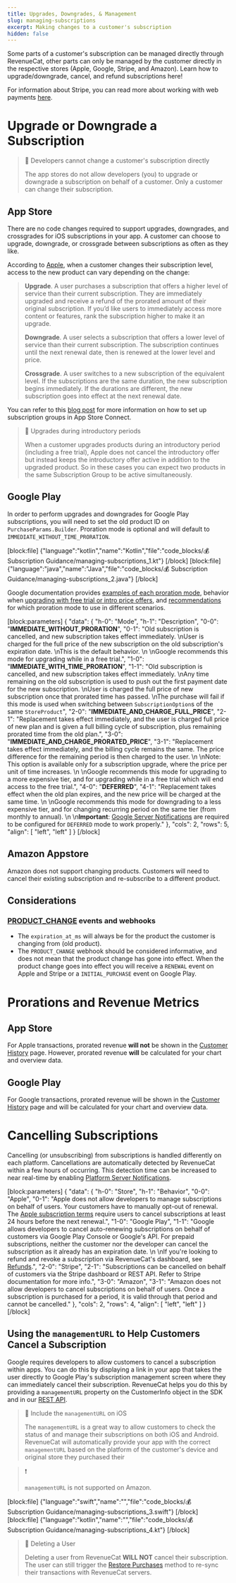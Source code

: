 ```yaml
---
title: Upgrades, Downgrades, & Management
slug: managing-subscriptions
excerpt: Making changes to a customer's subscription
hidden: false
---
```

Some parts of a customer's subscription can be managed directly through RevenueCat, other parts can only be managed by the customer directly in the respective stores (Apple, Google, Stripe, and Amazon). Learn how to upgrade/downgrade, cancel, and refund subscriptions here! 

For information about Stripe, you can read more about working with web payments [here](doc:stripe#working-with-web-payments).

# Upgrade or Downgrade a Subscription

> 📘 Developers cannot change a customer's subscription directly
> 
> The app stores do not allow developers (you) to upgrade or downgrade a subscription on behalf of a customer. Only a customer can change their subscription.

## App Store

There are no code changes required to support upgrades, downgrades, and crossgrades for iOS subscriptions in your app. A customer can choose to upgrade, downgrade, or crossgrade between subscriptions as often as they like. 

According to [Apple](https://developer.apple.com/app-store/subscriptions#ranking), when a customer changes their subscription level, access to the new product can vary depending on the change:

> **Upgrade**. A user purchases a subscription that offers a higher level of service than their current subscription. They are immediately upgraded and receive a refund of the prorated amount of their original subscription. If you’d like users to immediately access more content or features, rank the subscription higher to make it an upgrade.
>
> **Downgrade**. A user selects a subscription that offers a lower level of service than their current subscription. The subscription continues until the next renewal date, then is renewed at the lower level and price.
>
> **Crossgrade**. A user switches to a new subscription of the equivalent level. If the subscriptions are the same duration, the new subscription begins immediately. If the durations are different, the new subscription goes into effect at the next renewal date.

You can refer to this [blog post](https://www.revenuecat.com/blog/ios-subscription-groups-explained) for more information on how to set up subscription groups in App Store Connect.

> 📘 Upgrades during introductory periods
> 
> When a customer upgrades products during an introductory period (including a free trial), Apple does not cancel the introductory offer but instead keeps the introductory offer active in addition to the upgraded product. So in these cases you can expect two products in the same Subscription Group to be active simultaneously.

## Google Play

In order to perform upgrades and downgrades for Google Play subscriptions, you will need to set the old product ID on `PurchaseParams.Builder`. Proration mode is optional and will default to `IMMEDIATE_WITHOUT_TIME_PRORATION`.

[block:file]
{"language":"kotlin","name":"Kotlin","file":"code_blocks/💰 Subscription Guidance/managing-subscriptions_1.kt"}
[/block]
[block:file]
{"language":"java","name":"Java","file":"code_blocks/💰 Subscription Guidance/managing-subscriptions_2.java"}
[/block]

Google documentation provides [examples of each proration mode](https://developer.android.com/google/play/billing/subscriptions#proration), behavior when [upgrading with free trial or intro price offers](https://developer.android.com/google/play/billing/subscriptions#upgrade-free-trial), and [recommendations](https://developer.android.com/google/play/billing/subscriptions#proration-recommendations) for which proration mode to use in different scenarios.

[block:parameters]
{
  "data": {
    "h-0": "Mode",
    "h-1": "Description",
    "0-0": "**IMMEDIATE_WITHOUT_PRORATION**",
    "0-1": "Old subscription is cancelled, and new subscription takes effect immediately.  \nUser is charged for the full price of the new subscription on the old subscription's expiration date.  \nThis is the default behavior.  \n  \nGoogle recommends this mode for upgrading while in a free trial.",
    "1-0": "**IMMEDIATE_WITH_TIME_PRORATION**",
    "1-1": "Old subscription is cancelled, and new subscription takes effect immediately.  \nAny time remaining on the old subscription is used to push out the first payment date for the new subscription.  \nUser is charged the full price of new subscription once that prorated time has passed.  \nThe purchase will fail if this mode is used when switching between  `SubscriptionOption`s of the same `StoreProduct`",
    "2-0": "**IMMEDIATE_AND_CHARGE_FULL_PRICE**",
    "2-1": "Replacement takes effect immediately, and the user is charged full price of new plan and is given a full billing cycle of subscription, plus remaining prorated time from the old plan.",
    "3-0": "**IMMEDIATE_AND_CHARGE_PRORATED_PRICE**",
    "3-1": "Replacement takes effect immediately, and the billing cycle remains the same. The price difference for the remaining period is then charged to the user.  \n  \nNote: This option is available only for a subscription upgrade, where the price per unit of time increases.  \n  \nGoogle recommends this mode for upgrading to a more expensive tier, and for upgrading while in a free trial which will end access to the free trial.",
    "4-0": "**DEFERRED**",
    "4-1": "Replacement takes effect when the old plan expires, and the new price will be charged at the same time.  \n  \nGoogle recommends this mode for downgrading to a less expensive tier, and for changing recurring period on the same tier (from monthly to annual).  \n  \n**Important**: [Google Server Notifications](doc:google-server-notifications) are required to be configured for `DEFERRED` mode to work properly."
  },
  "cols": 2,
  "rows": 5,
  "align": [
    "left",
    "left"
  ]
}
[/block]

## Amazon Appstore

Amazon does not support changing products. Customers will need to cancel their existing subscription and re-subscribe to a different product.

## Considerations

### [PRODUCT_CHANGE](doc:customer-history#event-types) events and webhooks

- The `expiration_at_ms` will always be for the product the customer is changing from (old product). 
- The `PRODUCT_CHANGE` webhook should be considered informative, and does not mean that the product change has gone into effect. When the product change goes into effect you will receive a `RENEWAL` event on Apple and Stripe or a `INITIAL_PURCHASE` event on Google Play. 

# Prorations and Revenue Metrics

## App Store

For Apple transactions,  prorated revenue **will not** be shown in the [Customer History](doc:customer-history) page. However, prorated revenue **will** be calculated for your chart and overview data.

## Google Play

For Google transactions, prorated revenue will be shown in the [Customer History](doc:customer-history) page and will be calculated for your chart and overview data.

# Cancelling Subscriptions

Cancelling (or unsubscribing) from subscriptions is handled differently on each platform. Cancellations are automatically detected by RevenueCat within a few hours of occurring. This detection time can be increased to near real-time by enabling [Platform Server Notifications](doc:server-notifications).

[block:parameters]
{
  "data": {
    "h-0": "Store",
    "h-1": "Behavior",
    "0-0": "Apple",
    "0-1": "Apple does not allow developers to manage subscriptions on behalf of users. Your customers have to manually opt-out of renewal. The [Apple subscription terms](https://support.apple.com/en-us/HT202039) require users to cancel subscriptions at least 24 hours before the next renewal.",
    "1-0": "Google Play",
    "1-1": "Google allows developers to cancel auto-renewing subscriptions on behalf of customers via Google Play Console or Google's API. For prepaid subscriptions, neither the customer nor the developer can cancel the subscription as it already has an expiration date.  \n  \nIf you're looking to refund and revoke a subscription via RevenueCat's dashboard, see [Refunds](doc:refunds).",
    "2-0": "Stripe",
    "2-1": "Subscriptions can be cancelled on behalf of customers via the Stripe dashboard or REST API. Refer to Stripe documentation for more info.",
    "3-0": "Amazon",
    "3-1": "Amazon does not allow developers to cancel subscriptions on behalf of users. Once a subscription is purchased for a period, it is valid through that period and cannot be cancelled."
  },
  "cols": 2,
  "rows": 4,
  "align": [
    "left",
    "left"
  ]
}
[/block]

## Using the `managementURL` to Help Customers Cancel a Subscription

Google requires developers to allow customers to cancel a subscription within apps. You can do this by displaying a link in your app that takes the user directly to Google Play's subscription management screen where they can immediately cancel their subscription. RevenueCat helps you do this by providing a `managementURL` property on the CustomerInfo object in the SDK and in our [REST API](https://docs.revenuecat.com/reference/subscribers#the-subscriber-object).

> 📘 Include the `managementURL` on iOS
> 
> The `managementURL` is a great way to allow customers to check the status of and manage their subscriptions on both iOS and Android. RevenueCat will automatically provide your app with the correct `managementURL` based on the platform of the customer's device and original store they purchased their

> ❗️ 
> 
> `managementURL` is not supported on Amazon.

[block:file]
{"language":"swift","name":"","file":"code_blocks/💰 Subscription Guidance/managing-subscriptions_3.swift"}
[/block]
[block:file]
{"language":"kotlin","name":"","file":"code_blocks/💰 Subscription Guidance/managing-subscriptions_4.kt"}
[/block]

> 🚧 Deleting a User
> 
> Deleting a user from RevenueCat **WILL NOT** cancel their subscription. The user can still trigger the [Restore Purchases](doc:making-purchases#restoring-purchases) method to re-sync their transactions with RevenueCat servers.
